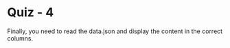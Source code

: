# Quiz - 4

Finally, you need to read the data.json and display the content in the correct columns.


